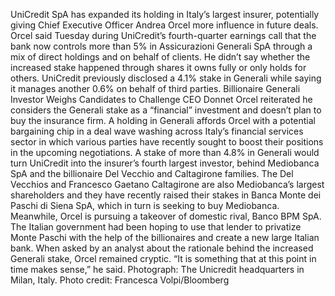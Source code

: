UniCredit SpA has expanded its holding in Italy’s largest insurer, potentially giving Chief Executive Officer Andrea Orcel more influence in future deals.
Orcel said Tuesday during UniCredit’s fourth-quarter earnings call that the bank now controls more than 5% in Assicurazioni Generali SpA through a mix of direct holdings and on behalf of clients. He didn’t say whether the increased stake happened through shares it owns fully or only holds for others.
UniCredit previously disclosed a 4.1% stake in Generali while saying it manages another 0.6% on behalf of third parties.
Billionaire Generali Investor Weighs Candidates to Challenge CEO Donnet
Orcel reiterated he considers the Generali stake as a “financial” investment and doesn’t plan to buy the insurance firm.
A holding in Generali affords Orcel with a potential bargaining chip in a deal wave washing across Italy’s financial services sector in which various parties have recently sought to boost their positions in the upcoming negotiations.
A stake of more than 4.8% in Generali would turn UniCredit into the insurer’s fourth largest investor, behind Mediobanca SpA and the billionaire Del Vecchio and Caltagirone families. The Del Vecchios and Francesco Gaetano Caltagirone are also Mediobanca’s largest shareholders and they have recently raised their stakes in Banca Monte dei Paschi di Siena SpA, which in turn is seeking to buy Mediobanca.
Meanwhile, Orcel is pursuing a takeover of domestic rival, Banco BPM SpA. The Italian government had been hoping to use that lender to privatize Monte Paschi with the help of the billionaires and create a new large Italian bank.
When asked by an analyst about the rationale behind the increased Generali stake, Orcel remained cryptic. “It is something that at this point in time makes sense,” he said.
Photograph: The Unicredit headquarters in Milan, Italy. Photo credit: Francesca Volpi/Bloomberg